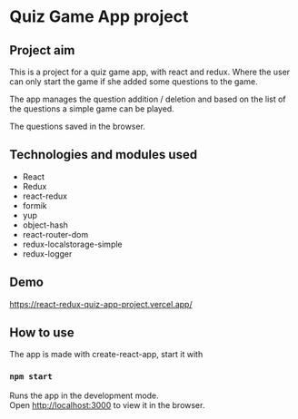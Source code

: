 # Quiz Game App project

## Project aim

This is a project for a quiz game app, with react and redux. Where the user can only start the game if she added some questions to the game. 

The app manages the question addition / deletion and based on the list of the questions a simple game can be played. 

The questions saved in the browser. 

## Technologies and modules used

* React
* Redux
* react-redux
* formik
* yup
* object-hash
* react-router-dom
* redux-localstorage-simple
* redux-logger

## Demo
https://react-redux-quiz-app-project.vercel.app/

## How to use

The app is made with create-react-app, start it with

### `npm start`

Runs the app in the development mode.\
Open [http://localhost:3000](http://localhost:3000) to view it in the browser.

